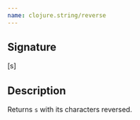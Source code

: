 ```yaml
---
name: clojure.string/reverse
---
```


## Signature
[s]


## Description

Returns `s` with its characters reversed.

